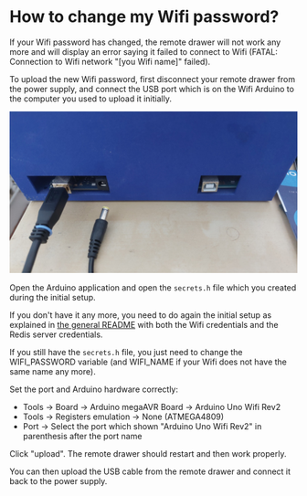 # How to change my Wifi password?
If your Wifi password has changed, the remote drawer will not work any more and will display an error saying it failed to connect to Wifi
(FATAL: Connection to Wifi network "[you Wifi name]" failed).

To upload the new Wifi password, first disconnect your remote drawer from the power supply,
and connect the USB port which is on the Wifi Arduino to the computer you used to upload it initially.

![How to connect the Remote Drawer to the computer to change the Wifi password](change_wifi_password.jpg?raw=true)

Open the Arduino application and open the `secrets.h` file which you created during the initial setup.

If you don't have it any more, you need to do again the initial setup as explained in
[the general README](../README.md#wifi-arduino-for-arduino-uno-wifi-rev2)
with both the Wifi credentials and the Redis server credentials.

If you still have the `secrets.h` file, you just need to change the WIFI_PASSWORD variable
(and WIFI_NAME if your Wifi does not have the same name any more).

Set the port and Arduino hardware correctly:
* Tools -> Board -> Arduino megaAVR Board -> Arduino Uno Wifi Rev2
* Tools -> Registers emulation -> None (ATMEGA4809)
* Port -> Select the port which shown "Arduino Uno Wifi Rev2" in parenthesis after the port name

Click "upload". The remote drawer should restart and then work properly.

You can then upload the USB cable from the remote drawer and connect it back to the power supply.
